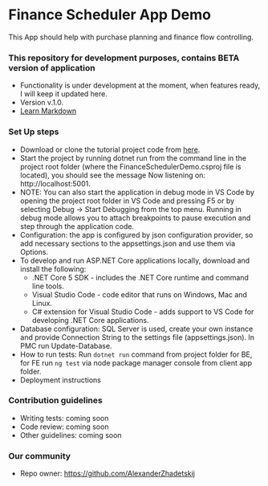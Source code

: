 # Finance Scheduler App Demo

This App should help with purchase planning and finance flow controlling.

### This repository for development purposes, contains BETA version of application

- Functionality is under development at the moment, when features ready, I will keep it updated here.
- Version v.1.0.
- [Learn Markdown](https://bitbucket.org/tutorials/markdowndemo)

### Set Up steps

- Download or clone the tutorial project code from [here](https://github.com/AlexanderZhadetskij/finance_scheduler_dev.git/).
- Start the project by running dotnet run from the command line in the project root folder (where the FinanceSchedulerDemo.csproj file is located), you should see the message Now listening on: http://localhost:5001.
- NOTE: You can also start the application in debug mode in VS Code by opening the project root folder in VS Code and pressing F5 or by selecting Debug -> Start Debugging from the top menu.
  Running in debug mode allows you to attach breakpoints to pause execution and step through the application code.
- Configuration: the app is configured by json configuration provider, so add necessary sections to the appsettings.json and use them via Options.
- To develop and run ASP.NET Core applications locally, download and install the following:
  - .NET Core 5 SDK - includes the .NET Core runtime and command line tools.
  - Visual Studio Code - code editor that runs on Windows, Mac and Linux.
  - C# extension for Visual Studio Code - adds support to VS Code for developing .NET Core applications.
- Database configuration: SQL Server is used, create your own instance and provide Connection String to the settings file (appsettings.json). In PMC run Update-Database.
- How to run tests: Run `dotnet run` command from project folder for BE, for FE run `ng test` via node package manager console from client app folder.
- Deployment instructions

### Contribution guidelines

- Writing tests: coming soon
- Code review: coming soon
- Other guidelines: coming soon

### Our community

- Repo owner: https://github.com/AlexanderZhadetskij
